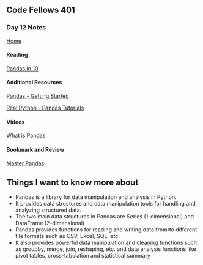 ## Code Fellows 401

### Day 12 Notes

[Home](../README.md)

#### Reading
[Pandas in 10](https://pandas.pydata.org/pandas-docs/stable/user_guide/10min.html)

#### Additional Resources
[Pandas - Getting Started](https://pandas.pydata.org/pandas-docs/stable/getting_started/intro_tutorials/index.html)

[Real Python - Pandas Tutorials](https://realpython.com/learning-paths/pandas-data-science/)

#### Videos
[What is Pandas](https://www.youtube.com/watch?v=dcqPhpY7tWk&t=391s)

#### Bookmark and Review
[Master Pandas](https://towardsdatascience.com/be-a-more-efficient-data-scientist-today-master-pandas-with-this-guide-ea362d27386)

## Things I want to know more about

* Pandas is a library for data manipulation and analysis in Python.
* It provides data structures and data manipulation tools for handling and analyzing structured data.
* The two main data structures in Pandas are Series (1-dimensional) and DataFrame (2-dimensional)
* Pandas provides functions for reading and writing data from/to different file formats such as CSV, Excel, SQL, etc.
* It also provides powerful data manipulation and cleaning functions such as groupby, merge, join, reshaping, etc. and data analysis functions like pivot tables, cross-tabulation and statistical summary